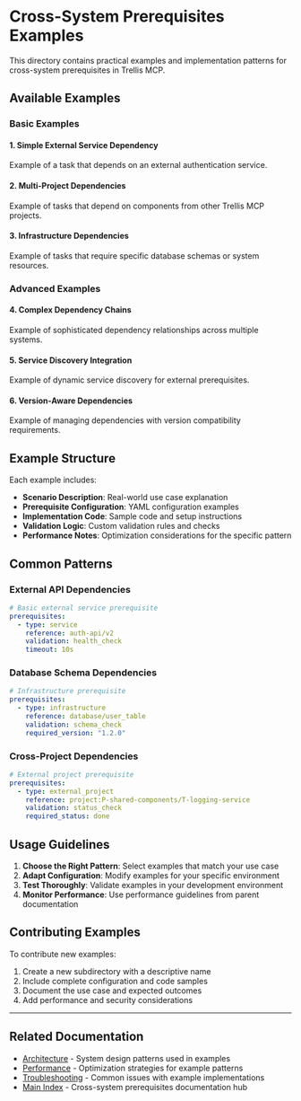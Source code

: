 # Cross-System Prerequisites Examples

This directory contains practical examples and implementation patterns for cross-system prerequisites in Trellis MCP.

## Available Examples

### Basic Examples

#### 1. Simple External Service Dependency
Example of a task that depends on an external authentication service.

#### 2. Multi-Project Dependencies
Example of tasks that depend on components from other Trellis MCP projects.

#### 3. Infrastructure Dependencies
Example of tasks that require specific database schemas or system resources.

### Advanced Examples

#### 4. Complex Dependency Chains
Example of sophisticated dependency relationships across multiple systems.

#### 5. Service Discovery Integration
Example of dynamic service discovery for external prerequisites.

#### 6. Version-Aware Dependencies
Example of managing dependencies with version compatibility requirements.

## Example Structure

Each example includes:

- **Scenario Description**: Real-world use case explanation
- **Prerequisite Configuration**: YAML configuration examples
- **Implementation Code**: Sample code and setup instructions
- **Validation Logic**: Custom validation rules and checks
- **Performance Notes**: Optimization considerations for the specific pattern

## Common Patterns

### External API Dependencies

```yaml
# Basic external service prerequisite
prerequisites:
  - type: service
    reference: auth-api/v2
    validation: health_check
    timeout: 10s
```

### Database Schema Dependencies

```yaml
# Infrastructure prerequisite
prerequisites:
  - type: infrastructure
    reference: database/user_table
    validation: schema_check
    required_version: "1.2.0"
```

### Cross-Project Dependencies

```yaml
# External project prerequisite
prerequisites:
  - type: external_project
    reference: project:P-shared-components/T-logging-service
    validation: status_check
    required_status: done
```

## Usage Guidelines

1. **Choose the Right Pattern**: Select examples that match your use case
2. **Adapt Configuration**: Modify examples for your specific environment
3. **Test Thoroughly**: Validate examples in your development environment
4. **Monitor Performance**: Use performance guidelines from parent documentation

## Contributing Examples

To contribute new examples:

1. Create a new subdirectory with a descriptive name
2. Include complete configuration and code samples
3. Document the use case and expected outcomes
4. Add performance and security considerations

---

## Related Documentation

- [Architecture](../architecture.md) - System design patterns used in examples
- [Performance](../performance.md) - Optimization strategies for example patterns
- [Troubleshooting](../troubleshooting.md) - Common issues with example implementations
- [Main Index](../index.md) - Cross-system prerequisites documentation hub